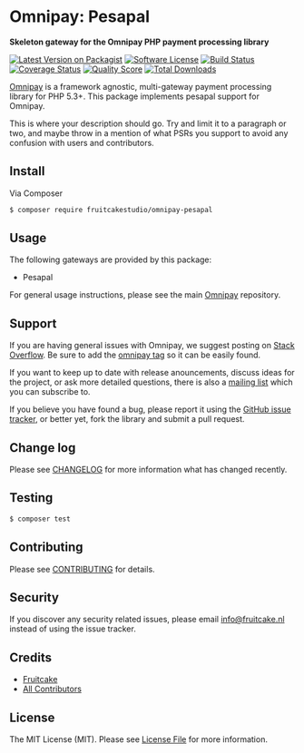 # Omnipay: Pesapal

**Skeleton gateway for the Omnipay PHP payment processing library**

[![Latest Version on Packagist](https://img.shields.io/packagist/v/fruitcakestudio/omnipay-pesapal.svg?style=flat-square)](https://packagist.org/packages/fruitcakestudio/omnipay-pesapal)
[![Software License](https://img.shields.io/badge/license-MIT-brightgreen.svg?style=flat-square)](LICENSE.md)
[![Build Status](https://img.shields.io/travis/fruitcakestudio/omnipay-pesapal/master.svg?style=flat-square)](https://travis-ci.org/fruitcakestudio/omnipay-pesapal)
[![Coverage Status](https://img.shields.io/scrutinizer/coverage/g/fruitcakestudio/omnipay-pesapal.svg?style=flat-square)](https://scrutinizer-ci.com/g/fruitcakestudio/omnipay-pesapal/code-structure)
[![Quality Score](https://img.shields.io/scrutinizer/g/fruitcakestudio/omnipay-pesapal.svg?style=flat-square)](https://scrutinizer-ci.com/g/fruitcakestudio/omnipay-pesapal)
[![Total Downloads](https://img.shields.io/packagist/dt/fruitcakestudio/omnipay-pesapal.svg?style=flat-square)](https://packagist.org/packages/fruitcakestudio/omnipay-pesapal)


[Omnipay](https://github.com/thephpleague/omnipay) is a framework agnostic, multi-gateway payment
processing library for PHP 5.3+. This package implements pesapal support for Omnipay.

This is where your description should go. Try and limit it to a paragraph or two, and maybe throw in a mention of what
PSRs you support to avoid any confusion with users and contributors.

## Install

Via Composer

``` bash
$ composer require fruitcakestudio/omnipay-pesapal
```

## Usage

The following gateways are provided by this package:

 * Pesapal

For general usage instructions, please see the main [Omnipay](https://github.com/thephpleague/omnipay) repository.

## Support

If you are having general issues with Omnipay, we suggest posting on
[Stack Overflow](http://stackoverflow.com/). Be sure to add the
[omnipay tag](http://stackoverflow.com/questions/tagged/omnipay) so it can be easily found.

If you want to keep up to date with release anouncements, discuss ideas for the project,
or ask more detailed questions, there is also a [mailing list](https://groups.google.com/forum/#!forum/omnipay) which
you can subscribe to.

If you believe you have found a bug, please report it using the [GitHub issue tracker](https://github.com/fruitcakestudio/omnipay-pesapal/issues),
or better yet, fork the library and submit a pull request.

## Change log

Please see [CHANGELOG](CHANGELOG.md) for more information what has changed recently.

## Testing

``` bash
$ composer test
```

## Contributing

Please see [CONTRIBUTING](CONTRIBUTING.md) for details.

## Security

If you discover any security related issues, please email info@fruitcake.nl instead of using the issue tracker.

## Credits

- [Fruitcake](https://github.com/fruitcakestudio)
- [All Contributors](../../contributors)

## License

The MIT License (MIT). Please see [License File](LICENSE.md) for more information.
